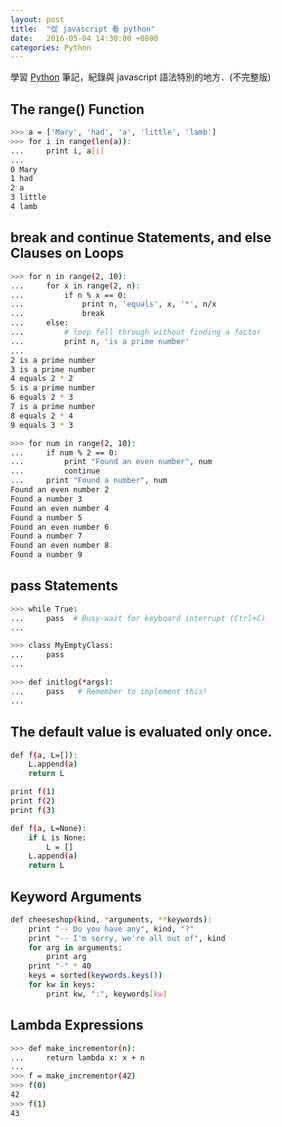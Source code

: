 ```yaml
---
layout: post
title:  "從 javascript 看 python"
date:   2016-05-04 14:30:00 +0800
categories: Python
---
```


  學習 [Python][1] 筆記，紀錄與 javascript 語法特別的地方．(不完整版)

## The range() Function
```sh
>>> a = ['Mary', 'had', 'a', 'little', 'lamb']
>>> for i in range(len(a)):
...     print i, a[i]
...
0 Mary
1 had
2 a
3 little
4 lamb
```

## break and continue Statements, and else Clauses on Loops
```sh
>>> for n in range(2, 10):
...     for x in range(2, n):
...         if n % x == 0:
...             print n, 'equals', x, '*', n/x
...             break
...     else:
...         # loop fell through without finding a factor
...         print n, 'is a prime number'
...
2 is a prime number
3 is a prime number
4 equals 2 * 2
5 is a prime number
6 equals 2 * 3
7 is a prime number
8 equals 2 * 4
9 equals 3 * 3
```
```sh
>>> for num in range(2, 10):
...     if num % 2 == 0:
...         print "Found an even number", num
...         continue
...     print "Found a number", num
Found an even number 2
Found a number 3
Found an even number 4
Found a number 5
Found an even number 6
Found a number 7
Found an even number 8
Found a number 9
```

## pass Statements
```sh
>>> while True:
...     pass  # Busy-wait for keyboard interrupt (Ctrl+C)
...
```
```sh
>>> class MyEmptyClass:
...     pass
...
```
```sh
>>> def initlog(*args):
...     pass   # Remember to implement this!
...
```

## The default value is evaluated only once.
```sh
def f(a, L=[]):
    L.append(a)
    return L

print f(1)
print f(2)
print f(3)
```
```sh
def f(a, L=None):
    if L is None:
        L = []
    L.append(a)
    return L
```

## Keyword Arguments
```sh
def cheeseshop(kind, *arguments, **keywords):
    print "-- Do you have any", kind, "?"
    print "-- I'm sorry, we're all out of", kind
    for arg in arguments:
        print arg
    print "-" * 40
    keys = sorted(keywords.keys())
    for kw in keys:
        print kw, ":", keywords[kw]
```

## Lambda Expressions
```sh
>>> def make_incrementor(n):
...     return lambda x: x + n
...
>>> f = make_incrementor(42)
>>> f(0)
42
>>> f(1)
43
```

[1]:https://www.python.org/
